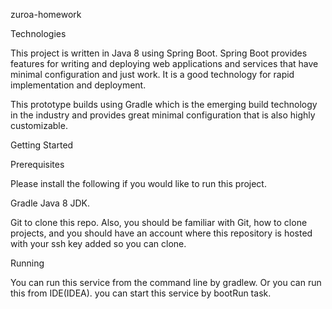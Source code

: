 zuroa-homework

Technologies

This project is written in Java 8 using
Spring Boot. Spring Boot provides features for
writing and deploying web applications and services that have minimal configuration and
just work. It is a good technology for rapid implementation and deployment.

This prototype builds using Gradle which is the emerging build
technology in the industry and provides great minimal configuration that is also highly
customizable.


Getting Started


Prerequisites

Please install the following if you would like to run this project.

Gradle
Java 8 JDK.

Git to clone this repo.  Also, you should be familiar with
Git, how to clone projects, and you should have an account where this repository is
hosted with your ssh key added so you can clone.


Running

You can run this service from the command line by gradlew. Or you can run this from IDE(IDEA).
you can start this service by bootRun task.